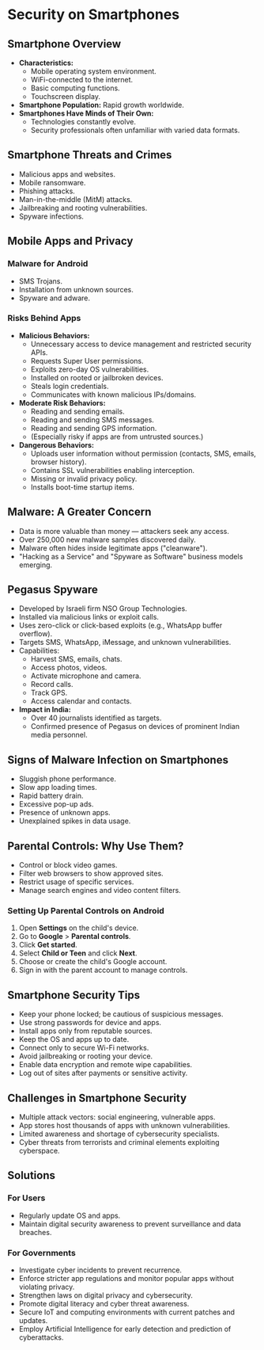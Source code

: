 # Security on Smartphones

## Smartphone Overview
- **Characteristics:**
  - Mobile operating system environment.
  - WiFi-connected to the internet.
  - Basic computing functions.
  - Touchscreen display.
- **Smartphone Population:** Rapid growth worldwide.
- **Smartphones Have Minds of Their Own:**
  - Technologies constantly evolve.
  - Security professionals often unfamiliar with varied data formats.

## Smartphone Threats and Crimes
- Malicious apps and websites.
- Mobile ransomware.
- Phishing attacks.
- Man-in-the-middle (MitM) attacks.
- Jailbreaking and rooting vulnerabilities.
- Spyware infections.

## Mobile Apps and Privacy
### Malware for Android
- SMS Trojans.
- Installation from unknown sources.
- Spyware and adware.

### Risks Behind Apps
- **Malicious Behaviors:**
  - Unnecessary access to device management and restricted security APIs.
  - Requests Super User permissions.
  - Exploits zero-day OS vulnerabilities.
  - Installed on rooted or jailbroken devices.
  - Steals login credentials.
  - Communicates with known malicious IPs/domains.
- **Moderate Risk Behaviors:**
  - Reading and sending emails.
  - Reading and sending SMS messages.
  - Reading and sending GPS information.
  - (Especially risky if apps are from untrusted sources.)
- **Dangerous Behaviors:**
  - Uploads user information without permission (contacts, SMS, emails, browser history).
  - Contains SSL vulnerabilities enabling interception.
  - Missing or invalid privacy policy.
  - Installs boot-time startup items.

## Malware: A Greater Concern
- Data is more valuable than money — attackers seek any access.
- Over 250,000 new malware samples discovered daily.
- Malware often hides inside legitimate apps ("cleanware").
- "Hacking as a Service" and "Spyware as Software" business models emerging.

## Pegasus Spyware
- Developed by Israeli firm NSO Group Technologies.
- Installed via malicious links or exploit calls.
- Uses zero-click or click-based exploits (e.g., WhatsApp buffer overflow).
- Targets SMS, WhatsApp, iMessage, and unknown vulnerabilities.
- Capabilities:
  - Harvest SMS, emails, chats.
  - Access photos, videos.
  - Activate microphone and camera.
  - Record calls.
  - Track GPS.
  - Access calendar and contacts.
- **Impact in India:**
  - Over 40 journalists identified as targets.
  - Confirmed presence of Pegasus on devices of prominent Indian media personnel.

## Signs of Malware Infection on Smartphones
- Sluggish phone performance.
- Slow app loading times.
- Rapid battery drain.
- Excessive pop-up ads.
- Presence of unknown apps.
- Unexplained spikes in data usage.

## Parental Controls: Why Use Them?
- Control or block video games.
- Filter web browsers to show approved sites.
- Restrict usage of specific services.
- Manage search engines and video content filters.

### Setting Up Parental Controls on Android
1. Open **Settings** on the child's device.
2. Go to **Google** > **Parental controls**.
3. Click **Get started**.
4. Select **Child or Teen** and click **Next**.
5. Choose or create the child's Google account.
6. Sign in with the parent account to manage controls.

## Smartphone Security Tips
- Keep your phone locked; be cautious of suspicious messages.
- Use strong passwords for device and apps.
- Install apps only from reputable sources.
- Keep the OS and apps up to date.
- Connect only to secure Wi-Fi networks.
- Avoid jailbreaking or rooting your device.
- Enable data encryption and remote wipe capabilities.
- Log out of sites after payments or sensitive activity.

## Challenges in Smartphone Security
- Multiple attack vectors: social engineering, vulnerable apps.
- App stores host thousands of apps with unknown vulnerabilities.
- Limited awareness and shortage of cybersecurity specialists.
- Cyber threats from terrorists and criminal elements exploiting cyberspace.

## Solutions
### For Users
- Regularly update OS and apps.
- Maintain digital security awareness to prevent surveillance and data breaches.

### For Governments
- Investigate cyber incidents to prevent recurrence.
- Enforce stricter app regulations and monitor popular apps without violating privacy.
- Strengthen laws on digital privacy and cybersecurity.
- Promote digital literacy and cyber threat awareness.
- Secure IoT and computing environments with current patches and updates.
- Employ Artificial Intelligence for early detection and prediction of cyberattacks.
